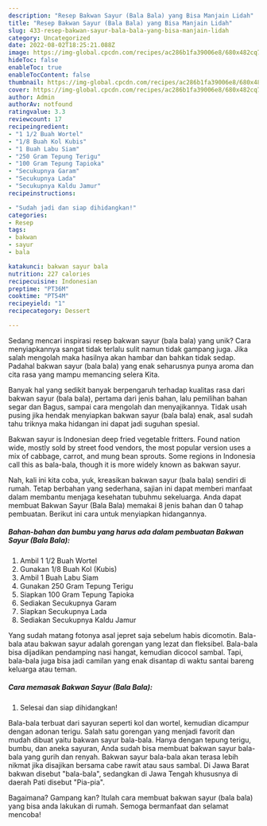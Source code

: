 ```yaml
---
description: "Resep Bakwan Sayur (Bala Bala) yang Bisa Manjain Lidah"
title: "Resep Bakwan Sayur (Bala Bala) yang Bisa Manjain Lidah"
slug: 433-resep-bakwan-sayur-bala-bala-yang-bisa-manjain-lidah
category: Uncategorized
date: 2022-08-02T18:25:21.088Z
image: https://img-global.cpcdn.com/recipes/ac286b1fa39006e8/680x482cq70/bakwan-sayur-bala-bala-foto-resep-utama.jpg
hideToc: false
enableToc: true
enableTocContent: false
thumbnail: https://img-global.cpcdn.com/recipes/ac286b1fa39006e8/680x482cq70/bakwan-sayur-bala-bala-foto-resep-utama.jpg
cover: https://img-global.cpcdn.com/recipes/ac286b1fa39006e8/680x482cq70/bakwan-sayur-bala-bala-foto-resep-utama.jpg
author: Admin
authorAv: notfound
ratingvalue: 3.3
reviewcount: 17
recipeingredient:
- "1 1/2 Buah Wortel"
- "1/8 Buah Kol Kubis"
- "1 Buah Labu Siam"
- "250 Gram Tepung Terigu"
- "100 Gram Tepung Tapioka"
- "Secukupnya Garam"
- "Secukupnya Lada"
- "Secukupnya Kaldu Jamur"
recipeinstructions:

- "Sudah jadi dan siap dihidangkan!"
categories:
- Resep
tags:
- bakwan
- sayur
- bala

katakunci: bakwan sayur bala 
nutrition: 227 calories
recipecuisine: Indonesian
preptime: "PT36M"
cooktime: "PT54M"
recipeyield: "1"
recipecategory: Dessert

---
```





Sedang mencari inspirasi resep bakwan sayur (bala bala) yang unik? Cara menyiapkannya sangat tidak terlalu sulit namun tidak gampang juga. Jika salah mengolah maka hasilnya akan hambar dan bahkan tidak sedap. Padahal bakwan sayur (bala bala) yang enak seharusnya punya aroma dan cita rasa yang mampu memancing selera Kita.





Banyak hal yang sedikit banyak berpengaruh terhadap kualitas rasa dari bakwan sayur (bala bala), pertama dari jenis bahan, lalu pemilihan bahan segar dan Bagus, sampai cara mengolah dan menyajikannya. Tidak usah pusing jika hendak menyiapkan bakwan sayur (bala bala) enak,      asal sudah tahu triknya maka hidangan ini dapat jadi suguhan spesial.














Bakwan sayur is Indonesian deep fried vegetable fritters. Found nation wide, mostly sold by street food vendors, the most popular version uses a mix of cabbage, carrot, and mung bean sprouts. Some regions in Indonesia call this as bala-bala, though it is more widely known as bakwan sayur.






Nah, kali ini kita coba, yuk, kreasikan bakwan sayur (bala bala) sendiri di rumah. Tetap berbahan yang sederhana, sajian ini dapat memberi manfaat dalam membantu menjaga kesehatan tubuhmu sekeluarga. Anda dapat membuat Bakwan Sayur (Bala Bala) memakai 8 jenis bahan dan 0 tahap pembuatan. Berikut ini cara untuk menyiapkan hidangannya.

<!--inarticleads1-->

##### Bahan-bahan dan bumbu yang harus ada dalam pembuatan Bakwan Sayur (Bala Bala):

1. Ambil 1 1/2 Buah Wortel
1. Gunakan 1/8 Buah Kol (Kubis)
1. Ambil 1 Buah Labu Siam
1. Gunakan 250 Gram Tepung Terigu
1. Siapkan 100 Gram Tepung Tapioka
1. Sediakan Secukupnya Garam
1. Siapkan Secukupnya Lada
1. Sediakan Secukupnya Kaldu Jamur


Yang sudah matang fotonya asal jepret saja sebelum habis dicomotin. Bala-bala atau bakwan sayur adalah gorengan yang lezat dan fleksibel. Bala-bala bisa dijadikan pendamping nasi hangat, kemudian dicocol sambal. Tapi, bala-bala juga bisa jadi camilan yang enak disantap di waktu santai bareng keluarga atau teman. 

<!--inarticleads2-->

##### Cara memasak Bakwan Sayur (Bala Bala):


1. Selesai dan siap dihidangkan!

Bala-bala terbuat dari sayuran seperti kol dan wortel, kemudian dicampur dengan adonan terigu. Salah satu gorengan yang menjadi favorit dan mudah dibuat yaitu bakwan sayur bala-bala. Hanya dengan tepung terigu, bumbu, dan aneka sayuran, Anda sudah bisa membuat bakwan sayur bala-bala yang gurih dan renyah. Bakwan sayur bala-bala akan terasa lebih nikmat jika disajikan bersama cabe rawit atau saus sambal. Di Jawa Barat bakwan disebut &#34;bala-bala&#34;, sedangkan di Jawa Tengah khususnya di daerah Pati disebut &#34;Pia-pia&#34;. 

Bagaimana? Gampang kan? Itulah cara membuat bakwan sayur (bala bala) yang bisa anda lakukan di rumah. Semoga bermanfaat dan selamat mencoba!
